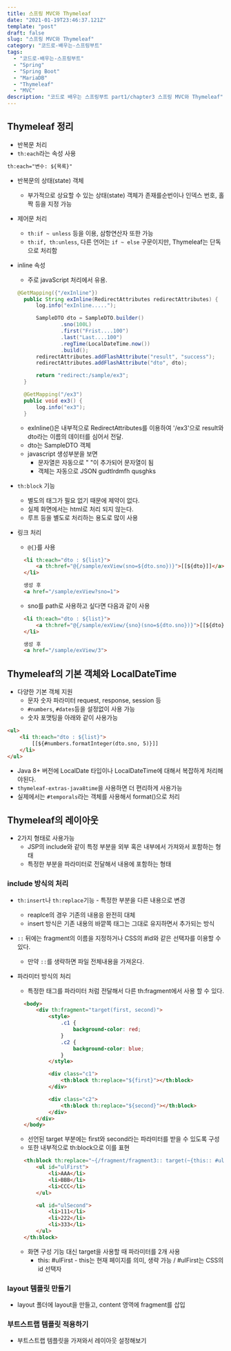 ```yaml
---
title: 스프링 MVC와 Thymeleaf
date: "2021-01-19T23:46:37.121Z"
template: "post"
draft: false
slug: "스프링 MVC와 Thymeleaf"
category: "코드로-배우는-스프링부트"
tags:
  - "코드로-배우는-스프링부트"
  - "Spring"
  - "Spring Boot"
  - "MariaDB"
  - "Thymeleaf"
  - "MVC"
description: "코드로 배우는 스프링부트 part1/chapter3 스프링 MVC와 Thymeleaf"
---
```


## Thymeleaf 정리

- 반복문 처리
- `th:each`라는 속성 사용

```html
th:each="변수: ${목록}"
```

- 반복문의 상태(state) 객체
  - 부가적으로 상요할 수 있는 상태(state) 객체가 존재를순번이나 인덱스 번호, 홀짝 등을 지정 가능


- 제어문 처리
  - `th:if ~ unless` 등을 이용, 삼항연산자 또한 가능
  - `th:if, th:unless`, 다른 언어는 `if ~ else` 구문이지만, Thymeleaf는 단독으로 처리함

- inline 속성
  - 주로 javaScript 처리에서 유용.

  ```java
  @GetMapping({"/exInline"})
    public String exInline(RedirectAttributes redirectAttributes) {
        log.info("exInline.....");

        SampleDTO dto = SampleDTO.builder()
                .sno(100L)
                .first("Frist....100")
                .last("Last....100")
                .regTime(LocalDateTime.now())
                .build();
        redirectAttributes.addFlashAttribute("result", "success");
        redirectAttributes.addFlashAttribute("dto", dto);

        return "redirect:/sample/ex3";
    }

    @GetMapping("/ex3")
    public void ex3() {
        log.info("ex3");
    }
  ```

  - exInline()은 내부적으로 RedirectAttributes를 이용하여 '/ex3'으로 result와 dto라는 이름의 데이터를 심어서 전달.
  - dto는 SampleDTO 객체
  - javascript 생성부분을 보면
    - 문자열은 자동으로 " "이 추가되어 문자열이 됨
    - 객체는 자동으로 JSON gudtlrdmfh qusghks

- `th:block` 기능
  - 별도의 태그가 필요 없기 때문에 제약이 없다.
  - 실제 화면에서는 html로 처리 되지 않는다.
  - 루프 등을 별도로 처리하는 용도로 많이 사용

- 링크 처리
  - `@{}`를 사용
  ```html
    <li th:each="dto : ${list}">
        <a th:href="@{/sample/exView(sno=${dto.sno})}">[[${dto}]]</a>
    </li>

    생성 후
    <a href="/sample/exView?sno=1">
  ```
  - sno를 path로 사용하고 싶다면 다음과 같이 사용

  ```html
    <li th:each="dto : ${list}">
        <a th:href="@{/sample/exView/{sno}(sno=${dto.sno})}">[[${dto}]]</a>
    </li>

    생성 후
    <a href="/sample/exView/3">
  ```


## Thymeleaf의 기본 객체와 LocalDateTime

- 다양한 기본 객체 지원
  - 문자 숫자 파라미터 request, response, session 등
  - `#numbers`, `#dates`등을 설정없이 사용 가능
  - 숫자 포맷팅을 아래와 같이 사용가능

```html
<ul>
    <li th:each="dto : ${list}">
        [[${#numbers.formatInteger(dto.sno, 5)}]]
    </li>
</ul>
```

- Java 8+ 버전에 LocalDate 타입이나 LocalDateTime에 대해서 복잡하게 처리해야된다.
- `thymeleaf-extras-java8time`을 사용하면 더 편리하게 사용가능
- 실제에서는 `#temporals`라는 객체를 사용해서 format()으로 처리

## Thymeleaf의 레이아웃

- 2가지 형태로 사용가능
  - JSP의 include와 같이 특정 부분을 외부 혹은 내부에서 가져와서 포함하는 형태
  - 특정한 부분을 파라미터로 전달해서 내용에 포함하는 형태

### include 방식의 처리

- `th:insert`나 `th:replace`기능 - 특정한 부분을 다른 내용으로 변경
  - reaplce의 경우 기존의 내용응 완전히 대체
  - insert 방식은 기존 내용의 바깥쪽 태그는 그대로 유지하면서 추가되는 방식
 
- `::` 뒤에는 fragment의 이름을 지정하거나 CSS의 #id와 같은 선택자를 이용할 수 있다.
  - 만약 `::`를 생략하면 파일 전체내용을 가져온다.

- 파라미터 방식의 처리
  - 특정한 태그를 파라미터 처럼 전달해서 다른 th:fragment에서 사용 할 수 있다.

  ```html
    <body>
        <div th:fragment="target(first, second)">
            <style>
                .c1 {
                    background-color: red;
                }
                .c2 {
                    background-color: blue;
                }
            </style>

            <div class="c1">
                <th:block th:replace="${first}"></th:block>
            </div>

            <div class="c2">
                <th:block th:replace="${second}"></th:block>
            </div>
        </div>
    </body>
  ```
  
  - 선언된 target 부분에는 first와 second라는 파라미터를 받을 수 있도록 구성
  - 또한 내부적으로 th:block으로 이를 표현

  ```html
    <th:block th:replace="~{/fragment/fragment3:: target(~{this:: #ulFirst}, ~{this::#ulSecond} )}">
        <ul id="ulFirst">
            <li>AAA</li>
            <li>BBB</li>
            <li>CCC</li>
        </ul>

        <ul id="ulSecond">
            <li>111</li>
            <li>222</li>
            <li>333</li>
        </ul>
    </th:block>
  ```

  - 화면 구성 기능 대신 target을 사용할 때 파라미터를 2개 사용
    - this: #ulFirst - this는 현재 페이지를 의미, 생략 가능 / #ulFirst는 CSS의 id 선택자

### layout 템플릿 만들기

- layout 폴더에 layout을 만들고, content 영역에 fragment를 삽입

### 부트스트랩 템플릿 적용하기

- 부트스트랩 템플릿을 가져와서 레이아웃 설정해보기
